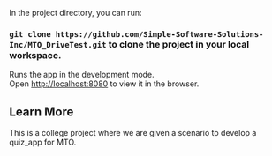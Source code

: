 In the project directory, you can run:

### `git clone https://github.com/Simple-Software-Solutions-Inc/MTO_DriveTest.git` to clone the project in your local workspace.


Runs the app in the development mode.\
Open [http://localhost:8080](http://localhost:8080/drive_test) to view it in the browser.

## Learn More

This is a college project where we are given a scenario to develop a quiz_app for MTO.














